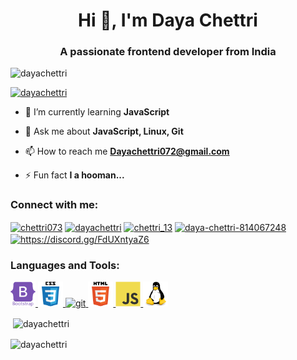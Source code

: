 <h1 align="center">Hi 👋, I'm Daya Chettri</h1>
<h3 align="center">A passionate frontend developer from India</h3>

<p align="left"> <img src="https://komarev.com/ghpvc/?username=dayachettri&label=Profile%20views&color=0e75b6&style=flat" alt="dayachettri" /> </p>

<p align="left"> <a href="https://github.com/ryo-ma/github-profile-trophy"><img src="https://github-profile-trophy.vercel.app/?username=dayachettri" alt="dayachettri" /></a> </p>

- 🌱 I’m currently learning **JavaScript**

- 💬 Ask me about **JavaScript, Linux, Git**

- 📫 How to reach me **Dayachettri072@gmail.com**

- ⚡ Fun fact **I a hooman...**

<h3 align="left">Connect with me:</h3>
<p align="left">
<a href="https://codepen.io/chettri073" target="blank"><img align="center" src="https://raw.githubusercontent.com/rahuldkjain/github-profile-readme-generator/master/src/images/icons/Social/codepen.svg" alt="chettri073" height="30" width="40" /></a>
<a href="https://dev.to/dayachettri" target="blank"><img align="center" src="https://raw.githubusercontent.com/rahuldkjain/github-profile-readme-generator/master/src/images/icons/Social/devto.svg" alt="dayachettri" height="30" width="40" /></a>
<a href="https://twitter.com/chettri_13" target="blank"><img align="center" src="https://raw.githubusercontent.com/rahuldkjain/github-profile-readme-generator/master/src/images/icons/Social/twitter.svg" alt="chettri_13" height="30" width="40" /></a>
<a href="https://linkedin.com/in/daya-chettri-814067248" target="blank"><img align="center" src="https://raw.githubusercontent.com/rahuldkjain/github-profile-readme-generator/master/src/images/icons/Social/linked-in-alt.svg" alt="daya-chettri-814067248" height="30" width="40" /></a>
<a href="https://discord.gg/https://discord.gg/FdUXntyaZ6" target="blank"><img align="center" src="https://raw.githubusercontent.com/rahuldkjain/github-profile-readme-generator/master/src/images/icons/Social/discord.svg" alt="https://discord.gg/FdUXntyaZ6" height="30" width="40" /></a>
</p>

<h3 align="left">Languages and Tools:</h3>
<p align="left"> <a href="https://getbootstrap.com" target="_blank" rel="noreferrer"> <img src="https://raw.githubusercontent.com/devicons/devicon/master/icons/bootstrap/bootstrap-plain-wordmark.svg" alt="bootstrap" width="40" height="40"/> </a> <a href="https://www.w3schools.com/css/" target="_blank" rel="noreferrer"> <img src="https://raw.githubusercontent.com/devicons/devicon/master/icons/css3/css3-original-wordmark.svg" alt="css3" width="40" height="40"/> </a> <a href="https://git-scm.com/" target="_blank" rel="noreferrer"> <img src="https://www.vectorlogo.zone/logos/git-scm/git-scm-icon.svg" alt="git" width="40" height="40"/> </a> <a href="https://www.w3.org/html/" target="_blank" rel="noreferrer"> <img src="https://raw.githubusercontent.com/devicons/devicon/master/icons/html5/html5-original-wordmark.svg" alt="html5" width="40" height="40"/> </a> <a href="https://developer.mozilla.org/en-US/docs/Web/JavaScript" target="_blank" rel="noreferrer"> <img src="https://raw.githubusercontent.com/devicons/devicon/master/icons/javascript/javascript-original.svg" alt="javascript" width="40" height="40"/> </a> <a href="https://www.linux.org/" target="_blank" rel="noreferrer"> <img src="https://raw.githubusercontent.com/devicons/devicon/master/icons/linux/linux-original.svg" alt="linux" width="40" height="40"/> </a> </p>

<p>&nbsp;<img align="center" src="https://github-readme-stats.vercel.app/api?username=dayachettri&show_icons=true&locale=en" alt="dayachettri" /></p>

<p><img align="center" src="https://github-readme-streak-stats.herokuapp.com/?user=dayachettri&" alt="dayachettri" /></p>


